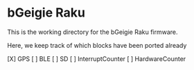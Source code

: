bGeigie Raku
============

This is the working directory for the bGeigie Raku firmware.

Here, we keep track of which blocks have been ported already

[X] GPS
[ ] BLE
[ ] SD
[ ] InterruptCounter
[ ] HardwareCounter
